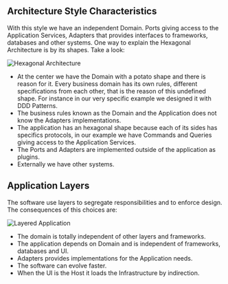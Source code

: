 ## Architecture Style Characteristics

With this style we have an independent Domain. Ports giving access to the Application Services, Adapters that provides interfaces to frameworks, databases and other systems. One way to explain the Hexagonal Architecture is by its shapes. Take a look:

![Hexagonal Architecture](https://raw.githubusercontent.com/ivanpaulovich/caju/master/images/hexagonal.png)

* At the center we have the Domain with a potato shape and there is reason for it. Every business domain has its own rules, different specifications from each other, that is the reason of this undefined shape. For instance in our very specific example we designed it with DDD Patterns.
* The business rules known as the Domain and the Application does not know the Adapters implementations.
* The application has an hexagonal shape because each of its sides has specifics protocols, in our example we have Commands and Queries giving access to the Application Services.
* The Ports and Adapters are implemented outside of the application as plugins.
* Externally we have other systems.

## Application Layers

The software use layers to segregate responsibilities and to enforce design. The consequences of this choices are:

![Layered Application](https://raw.githubusercontent.com/ivanpaulovich/caju/master/images/Layers.png)

* The domain is totally independent of other layers and frameworks.
* The application depends on Domain and is independent of frameworks, databases and UI.
* Adapters provides implementations for the Application needs.
* The software can evolve faster.
* When the UI is the Host it loads the Infrastructure by indirection.
